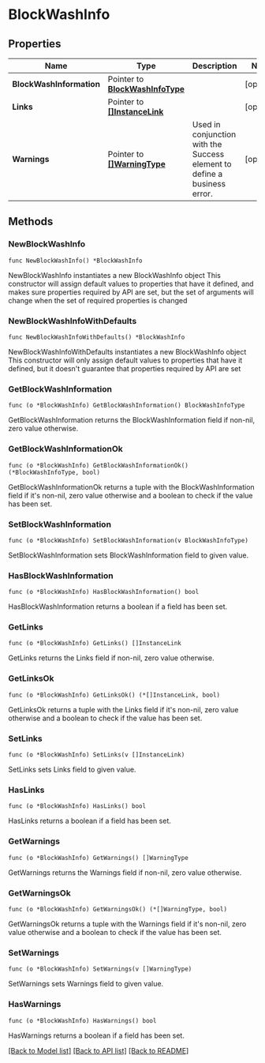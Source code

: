 # BlockWashInfo

## Properties

Name | Type | Description | Notes
------------ | ------------- | ------------- | -------------
**BlockWashInformation** | Pointer to [**BlockWashInfoType**](BlockWashInfoType.md) |  | [optional] 
**Links** | Pointer to [**[]InstanceLink**](InstanceLink.md) |  | [optional] 
**Warnings** | Pointer to [**[]WarningType**](WarningType.md) | Used in conjunction with the Success element to define a business error. | [optional] 

## Methods

### NewBlockWashInfo

`func NewBlockWashInfo() *BlockWashInfo`

NewBlockWashInfo instantiates a new BlockWashInfo object
This constructor will assign default values to properties that have it defined,
and makes sure properties required by API are set, but the set of arguments
will change when the set of required properties is changed

### NewBlockWashInfoWithDefaults

`func NewBlockWashInfoWithDefaults() *BlockWashInfo`

NewBlockWashInfoWithDefaults instantiates a new BlockWashInfo object
This constructor will only assign default values to properties that have it defined,
but it doesn't guarantee that properties required by API are set

### GetBlockWashInformation

`func (o *BlockWashInfo) GetBlockWashInformation() BlockWashInfoType`

GetBlockWashInformation returns the BlockWashInformation field if non-nil, zero value otherwise.

### GetBlockWashInformationOk

`func (o *BlockWashInfo) GetBlockWashInformationOk() (*BlockWashInfoType, bool)`

GetBlockWashInformationOk returns a tuple with the BlockWashInformation field if it's non-nil, zero value otherwise
and a boolean to check if the value has been set.

### SetBlockWashInformation

`func (o *BlockWashInfo) SetBlockWashInformation(v BlockWashInfoType)`

SetBlockWashInformation sets BlockWashInformation field to given value.

### HasBlockWashInformation

`func (o *BlockWashInfo) HasBlockWashInformation() bool`

HasBlockWashInformation returns a boolean if a field has been set.

### GetLinks

`func (o *BlockWashInfo) GetLinks() []InstanceLink`

GetLinks returns the Links field if non-nil, zero value otherwise.

### GetLinksOk

`func (o *BlockWashInfo) GetLinksOk() (*[]InstanceLink, bool)`

GetLinksOk returns a tuple with the Links field if it's non-nil, zero value otherwise
and a boolean to check if the value has been set.

### SetLinks

`func (o *BlockWashInfo) SetLinks(v []InstanceLink)`

SetLinks sets Links field to given value.

### HasLinks

`func (o *BlockWashInfo) HasLinks() bool`

HasLinks returns a boolean if a field has been set.

### GetWarnings

`func (o *BlockWashInfo) GetWarnings() []WarningType`

GetWarnings returns the Warnings field if non-nil, zero value otherwise.

### GetWarningsOk

`func (o *BlockWashInfo) GetWarningsOk() (*[]WarningType, bool)`

GetWarningsOk returns a tuple with the Warnings field if it's non-nil, zero value otherwise
and a boolean to check if the value has been set.

### SetWarnings

`func (o *BlockWashInfo) SetWarnings(v []WarningType)`

SetWarnings sets Warnings field to given value.

### HasWarnings

`func (o *BlockWashInfo) HasWarnings() bool`

HasWarnings returns a boolean if a field has been set.


[[Back to Model list]](../README.md#documentation-for-models) [[Back to API list]](../README.md#documentation-for-api-endpoints) [[Back to README]](../README.md)


